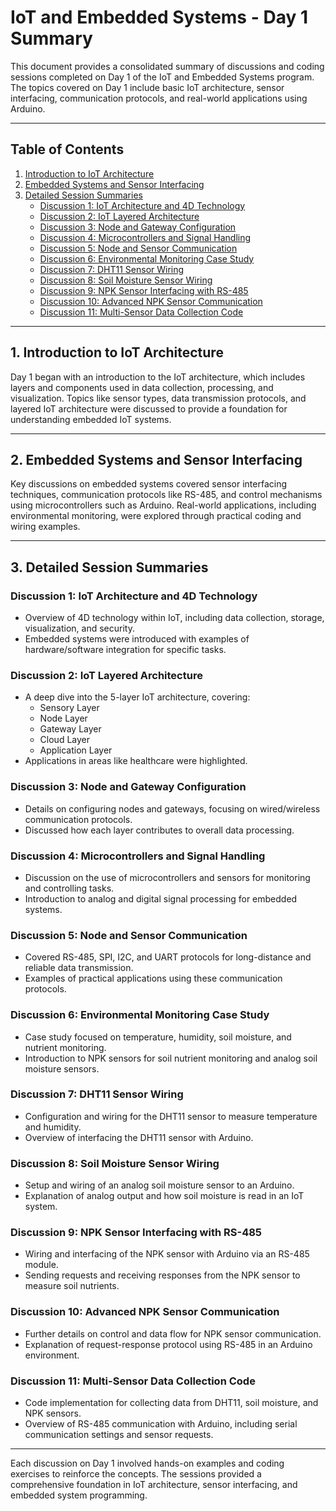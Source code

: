 # IoT and Embedded Systems - Day 1 Summary

This document provides a consolidated summary of discussions and coding sessions completed on Day 1 of the IoT and Embedded Systems program. The topics covered on Day 1 include basic IoT architecture, sensor interfacing, communication protocols, and real-world applications using Arduino.

---

## Table of Contents
1. [Introduction to IoT Architecture](#introduction-to-iot-architecture)
2. [Embedded Systems and Sensor Interfacing](#embedded-systems-and-sensor-interfacing)
3. [Detailed Session Summaries](#detailed-session-summaries)
   - [Discussion 1: IoT Architecture and 4D Technology](#discussion-1-iot-architecture-and-4d-technology)
   - [Discussion 2: IoT Layered Architecture](#discussion-2-iot-layered-architecture)
   - [Discussion 3: Node and Gateway Configuration](#discussion-3-node-and-gateway-configuration)
   - [Discussion 4: Microcontrollers and Signal Handling](#discussion-4-microcontrollers-and-signal-handling)
   - [Discussion 5: Node and Sensor Communication](#discussion-5-node-and-sensor-communication)
   - [Discussion 6: Environmental Monitoring Case Study](#discussion-6-environmental-monitoring-case-study)
   - [Discussion 7: DHT11 Sensor Wiring](#discussion-7-dht11-sensor-wiring)
   - [Discussion 8: Soil Moisture Sensor Wiring](#discussion-8-soil-moisture-sensor-wiring)
   - [Discussion 9: NPK Sensor Interfacing with RS-485](#discussion-9-npk-sensor-interfacing-with-rs-485)
   - [Discussion 10: Advanced NPK Sensor Communication](#discussion-10-advanced-npk-sensor-communication)
   - [Discussion 11: Multi-Sensor Data Collection Code](#discussion-11-multi-sensor-data-collection-code)

---

## 1. Introduction to IoT Architecture

Day 1 began with an introduction to the IoT architecture, which includes layers and components used in data collection, processing, and visualization. Topics like sensor types, data transmission protocols, and layered IoT architecture were discussed to provide a foundation for understanding embedded IoT systems.

---

## 2. Embedded Systems and Sensor Interfacing

Key discussions on embedded systems covered sensor interfacing techniques, communication protocols like RS-485, and control mechanisms using microcontrollers such as Arduino. Real-world applications, including environmental monitoring, were explored through practical coding and wiring examples.

---

## 3. Detailed Session Summaries

### Discussion 1: IoT Architecture and 4D Technology
- Overview of 4D technology within IoT, including data collection, storage, visualization, and security.
- Embedded systems were introduced with examples of hardware/software integration for specific tasks.

### Discussion 2: IoT Layered Architecture
- A deep dive into the 5-layer IoT architecture, covering:
  - Sensory Layer
  - Node Layer
  - Gateway Layer
  - Cloud Layer
  - Application Layer
- Applications in areas like healthcare were highlighted.

### Discussion 3: Node and Gateway Configuration
- Details on configuring nodes and gateways, focusing on wired/wireless communication protocols.
- Discussed how each layer contributes to overall data processing.

### Discussion 4: Microcontrollers and Signal Handling
- Discussion on the use of microcontrollers and sensors for monitoring and controlling tasks.
- Introduction to analog and digital signal processing for embedded systems.

### Discussion 5: Node and Sensor Communication
- Covered RS-485, SPI, I2C, and UART protocols for long-distance and reliable data transmission.
- Examples of practical applications using these communication protocols.

### Discussion 6: Environmental Monitoring Case Study
- Case study focused on temperature, humidity, soil moisture, and nutrient monitoring.
- Introduction to NPK sensors for soil nutrient monitoring and analog soil moisture sensors.

### Discussion 7: DHT11 Sensor Wiring
- Configuration and wiring for the DHT11 sensor to measure temperature and humidity.
- Overview of interfacing the DHT11 sensor with Arduino.

### Discussion 8: Soil Moisture Sensor Wiring
- Setup and wiring of an analog soil moisture sensor to an Arduino.
- Explanation of analog output and how soil moisture is read in an IoT system.

### Discussion 9: NPK Sensor Interfacing with RS-485
- Wiring and interfacing of the NPK sensor with Arduino via an RS-485 module.
- Sending requests and receiving responses from the NPK sensor to measure soil nutrients.

### Discussion 10: Advanced NPK Sensor Communication
- Further details on control and data flow for NPK sensor communication.
- Explanation of request-response protocol using RS-485 in an Arduino environment.

### Discussion 11: Multi-Sensor Data Collection Code
- Code implementation for collecting data from DHT11, soil moisture, and NPK sensors.
- Overview of RS-485 communication with Arduino, including serial communication settings and sensor requests.

---

Each discussion on Day 1 involved hands-on examples and coding exercises to reinforce the concepts. The sessions provided a comprehensive foundation in IoT architecture, sensor interfacing, and embedded system programming.

